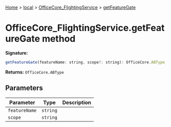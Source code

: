 [Home](./index) &gt; [local](local.md) &gt; [OfficeCore\_FlightingService](local.officecore_flightingservice.md) &gt; [getFeatureGate](local.officecore_flightingservice.getfeaturegate.md)

# OfficeCore\_FlightingService.getFeatureGate method


**Signature:**
```javascript
getFeatureGate(featureName: string, scope?: string): OfficeCore.ABType;
```
**Returns:** `OfficeCore.ABType`

## Parameters

|  Parameter | Type | Description |
|  --- | --- | --- |
|  `featureName` | `string` |  |
|  `scope` | `string` |  |

